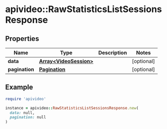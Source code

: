 # apivideo::RawStatisticsListSessionsResponse

## Properties

| Name | Type | Description | Notes |
| ---- | ---- | ----------- | ----- |
| **data** | [**Array&lt;VideoSession&gt;**](VideoSession.md) |  | [optional] |
| **pagination** | [**Pagination**](Pagination.md) |  | [optional] |

## Example

```ruby
require 'apivideo'

instance = apivideo::RawStatisticsListSessionsResponse.new(
  data: null,
  pagination: null
)
```

